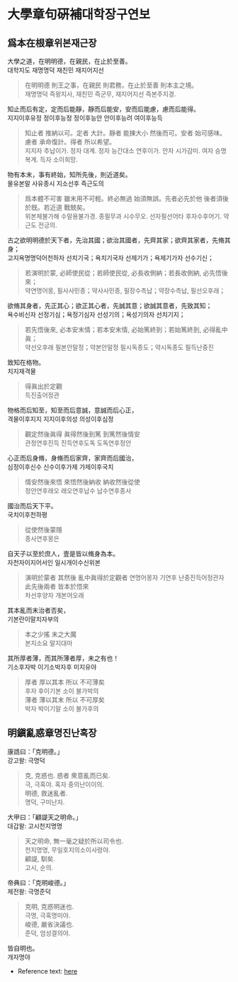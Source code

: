 # 大學章句硏補대학장구연보

## 爲本在根章위본재근장

大學之道，在明明德，在親民，在止於至善。  
대학지도 재명명덕 재친민 재지어지선  
> 在明明德 則王之事，在親民 則君務，在止於至善 則本主之境。  
> 재명명덕 즉왕지사, 재친민 즉군무, 재지어지선 즉본주지경.  

知止而后有定，定而后能靜，靜而后能安，安而后能慮，慮而后能得。  
지지이후유정 정이후능정 정이후능안 안이후능려 여이후능득  
> 知止者 推納以可。定者 大計。靜者 能揀大小 然後而可。安者 始可感味。慮者 承命復計。得者 所以希望。  
> 지지자 추납이가. 정자 대계. 정자 능간대소 연후이가. 안자 시가감미. 여자 승명복계. 득자 소이희망.  

物有本末，事有終始，知所先後，則近道矣。  
물유본말 사유종시 지소선후 즉근도의  
> 爲本體不可害 雖末用不可輕。終必無過 始須無誤。先者必先於他 後者須後於旣。若近道 戰兢矣。  
> 위본체불가해 수말용불가경. 종필무과 시수무오. 선자필선어타 후자수후어기. 약근도 전긍의.  

古之欲明明德於天下者，先治其國；欲治其國者，先齊其家；欲齊其家者，先脩其身；  
고지욕명명덕어천하자 선치기국；욕치기국자 선제기가；욕제기가자 선수기신；  
> 若演明於蒙, 必師使民從；若師使民從, 必長收側納；若長收側納, 必先悟後來；  
> 약연명어몽, 필사사민종；약사사민종, 필장수측납；약장수측납, 필선오후래；  

欲脩其身者，先正其心；欲正其心者，先誠其意；欲誠其意者，先致其知；  
욕수비신자 선정기심；욕정기심자 선성기의；욕성기의자 선치기지；  
> 若先悟後來, 必本安末情；若本安末情, 必始篤終到；若始篤終到, 必得亂中眞；  
> 약선오후래 필본안말정；약본안말정 필시독종도；약시독종도 필득난중진  

致知在格物。  
치지재격물  
> 得眞出於定觀  
> 득진출어정관  

物格而后知至，知至而后意誠，意誠而后心正，  
격물이후지지 지지이후의성 의성이후심정  
> 觀定然後眞得 眞得然後到篤 到篤然後情安  
> 관정연후진득 진득연후도독 도독연후정안  

心正而后身脩，身脩而后家齊，家齊而后國治，  
심정이후신수 신수이후가제 가제이후국치  
> 情安然後來悟 來悟然後納收 納收然後從使  
> 정안연후래오 래오연후납수 납수연후종사  

國治而后天下平。  
국치이후천하평  
> 從使然後蒙隱  
> 종사연후몽은  

自天子以至於庶人，壹是皆以脩身為本。  
자천자이지어서인 일시개이수신위본  
> 演明於蒙者 其然後 亂中眞得於定觀者
> 연명어몽자 기연후 난중진득어정관자
> 此先後兩者 皆本於悟來  
> 차선후양자 개본어오래  

其本亂而末治者否矣，  
기본란이말치자부의  
> 本之少搖 末之大魔  
> 본지소요 말지대마  

其所厚者薄，而其所薄者厚，未之有也！  
기소후자박 이기소박자후 미지유야  
> 厚者 厚以其本 所以 不可薄矣  
> 후자 후이기본 소이 불가박의  
> 薄者 薄以其末 所以 不可厚矣  
> 박자 박이기말 소이 불가후의  

## 明鎭亂惑章명진난혹장

康誥曰：「克明德。」  
강고왈: 극명덕  
> 克, 克惑也. 惑者 衆意亂而已矣.  
> 극, 극혹야. 혹자 중의난이이의.  
> 明德, 救迷亂者.  
> 명덕, 구미난자.  

大甲曰：「顧諟天之明命。」  
대갑왈: 고시천지명명  
> 天之明命, 無一毫之疑於所以司令也.  
> 천지명명, 무일호지의소이사령야.  
> 顧諟, 馴矣.  
> 고시, 순의.  

帝典曰：「克明峻德。」  
제전왈: 극명준덕  
> 克明, 克惑明迷也.  
> 극명, 극혹명미야.  
> 峻德, 嚴省決議也.  
> 준덕, 엄성결의야.  

皆自明也。  
개자명야  

* Reference text: [here](https://ctext.org/si-shu-zhang-ju-ji-zhu/da-xue-zhang-ju1/zh)
